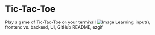 # Tic-Tac-Toe
Play a game of Tic-Tac-Toe on your terminal!
![Image](https://github.com/user-attachments/assets/81104a4b-c5c8-4be6-a8b2-e4b94e040806)
Learning: input(), frontend vs. backend, UI, GitHub README, ezgif
